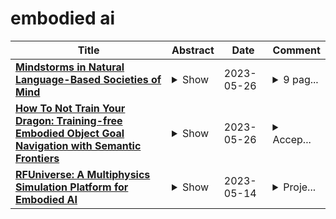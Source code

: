 # embodied ai

| **Title** | **Abstract** | **Date** | **Comment** |
| --- | --- | --- | --- |
| **[Mindstorms in Natural Language-Based Societies of Mind](http://arxiv.org/abs/2305.17066v1)** | <details><summary>Show</summary><p>Both Minsky's "society of mind" and Schmidhuber's "learning to think" inspire diverse societies of large multimodal neural networks (NNs) that solve problems by interviewing each other in a "mindstorm." Recent implementations of NN-based societies of minds consist of large language models (LLMs) and other NN-based experts communicating through a natural language interface. In doing so, they overcome the limitations of single LLMs, improving multimodal zero-shot reasoning. In these natural language-based societies of mind (NLSOMs), new agents -- all communicating through the same universal symbolic language -- are easily added in a modular fashion. To demonstrate the power of NLSOMs, we assemble and experiment with several of them (having up to 129 members), leveraging mindstorms in them to solve some practical AI tasks: visual question answering, image captioning, text-to-image synthesis, 3D generation, egocentric retrieval, embodied AI, and general language-based task solving. We view this as a starting point towards much larger NLSOMs with billions of agents-some of which may be humans. And with this emergence of great societies of heterogeneous minds, many new research questions have suddenly become paramount to the future of artificial intelligence. What should be the social structure of an NLSOM? What would be the (dis)advantages of having a monarchical rather than a democratic structure? How can principles of NN economies be used to maximize the total reward of a reinforcement learning NLSOM? In this work, we identify, discuss, and try to answer some of these questions.</p></details> | 2023-05-26 | <details><summary>9 pag...</summary><p>9 pages in main text + 7 pages of references + 38 pages of appendices, 14 figures in main text + 13 in appendices, 7 tables in appendices</p></details> |
| **[How To Not Train Your Dragon: Training-free Embodied Object Goal Navigation with Semantic Frontiers](http://arxiv.org/abs/2305.16925v1)** | <details><summary>Show</summary><p>Object goal navigation is an important problem in Embodied AI that involves guiding the agent to navigate to an instance of the object category in an unknown environment -- typically an indoor scene. Unfortunately, current state-of-the-art methods for this problem rely heavily on data-driven approaches, \eg, end-to-end reinforcement learning, imitation learning, and others. Moreover, such methods are typically costly to train and difficult to debug, leading to a lack of transferability and explainability. Inspired by recent successes in combining classical and learning methods, we present a modular and training-free solution, which embraces more classic approaches, to tackle the object goal navigation problem. Our method builds a structured scene representation based on the classic visual simultaneous localization and mapping (V-SLAM) framework. We then inject semantics into geometric-based frontier exploration to reason about promising areas to search for a goal object. Our structured scene representation comprises a 2D occupancy map, semantic point cloud, and spatial scene graph. Our method propagates semantics on the scene graphs based on language priors and scene statistics to introduce semantic knowledge to the geometric frontiers. With injected semantic priors, the agent can reason about the most promising frontier to explore. The proposed pipeline shows strong experimental performance for object goal navigation on the Gibson benchmark dataset, outperforming the previous state-of-the-art. We also perform comprehensive ablation studies to identify the current bottleneck in the object navigation task.</p></details> | 2023-05-26 | <details><summary>Accep...</summary><p>Accepted by/To be published in Robotics: Science and Systems (RSS) 2023; 11 pages, 5 figures</p></details> |
| **[RFUniverse: A Multiphysics Simulation Platform for Embodied AI](http://arxiv.org/abs/2202.00199v2)** | <details><summary>Show</summary><p>Multiphysics phenomena, the coupling effects involving different aspects of physics laws, are pervasive in the real world and can often be encountered when performing everyday household tasks. Intelligent agents which seek to assist or replace human laborers will need to learn to cope with such phenomena in household task settings. To equip the agents with such kind of abilities, the research community needs a simulation environment, which will have the capability to serve as the testbed for the training process of these intelligent agents, to have the ability to support multiphysics coupling effects. Though many mature simulation software for multiphysics simulation have been adopted in industrial production, such techniques have not been applied to robot learning or embodied AI research. To bridge the gap, we propose a novel simulation environment named RFUniverse. This simulator can not only compute rigid and multi-body dynamics, but also multiphysics coupling effects commonly observed in daily life, such as air-solid interaction, fluid-solid interaction, and heat transfer. Because of the unique multiphysics capacities of this simulator, we can benchmark tasks that involve complex dynamics due to multiphysics coupling effects in a simulation environment before deploying to the real world. RFUniverse provides multiple interfaces to let the users interact with the virtual world in various ways, which is helpful and essential for learning, planning, and control. We benchmark three tasks with reinforcement learning, including food cutting, water pushing, and towel catching. We also evaluate butter pushing with a classic planning-control paradigm. This simulator offers an enhancement of physics simulation in terms of the computation of multiphysics coupling effects.</p></details> | 2023-05-14 | <details><summary>Proje...</summary><p>Project page: https://sites.google.com/view/rfuniverse</p></details> |